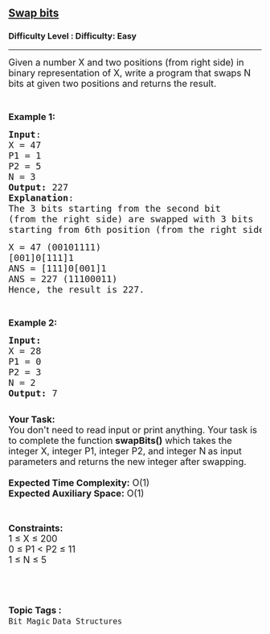 <h2><a href="https://www.geeksforgeeks.org/problems/swap-bits5726/1?page=1&status=unsolved&sortBy=accuracy">Swap bits</a></h2><h3>Difficulty Level : Difficulty: Easy</h3><hr><div class="problems_problem_content__Xm_eO"><p><span style="font-size: 18px;">Given a number X and two positions (from right side) in binary representation of X, write a program that swaps N bits at given two positions and returns the result.</span></p>
<p>&nbsp;</p>
<p><span style="font-size: 18px;"><strong>Example 1:</strong></span></p>
<pre><span style="font-size: 18px;"><strong>Input</strong>:
X = 47
P1 = 1
P2 = 5
N = 3
<strong>Output:</strong>&nbsp;227
<strong>Explanation</strong>:
The 3 bits starting from the second bit 
(from the right side) are swapped with 3 bits
starting from 6th position (from the right side) </span></pre>
<pre><span style="font-size: 18px;">X = 47 (</span><span style="font-size: 18px;">00101111)
[001]0[111]1
ANS = [111]0[001]1
ANS = 227 (</span><span style="font-size: 18px;">11100011)
Hence, the result is 227.  
</span></pre>
<p>&nbsp;</p>
<p><span style="font-size: 18px;"><strong>Example 2:</strong></span></p>
<pre><span style="font-size: 18px;"><strong>Input:</strong>
X = 28
P1 = 0
P2 = 3
N = 2
<strong>Output:&nbsp;</strong>7</span></pre>
<p><br><span style="font-size: 18px;"><strong>Your Task:&nbsp;&nbsp;</strong><br>You don't need to read input or print anything. Your task is to complete the function&nbsp;<strong>swapBits()</strong>&nbsp;which takes the integer X, integer P1, integer P2, and&nbsp;integer&nbsp;N<strong>&nbsp;</strong>as input parameters and returns the new integer after swapping.&nbsp;<br><br><strong>Expected Time Complexity:</strong> O(1)<br><strong>Expected Auxiliary Space:</strong> O(1)</span><br>&nbsp;</p>
<p><br><span style="font-size: 18px;"><strong>Constraints:</strong></span><br><span style="font-size: 18px;">1 ≤ X ≤ 200<br>0 ≤ P1 &lt; P2&nbsp;≤ 11<br>1 ≤ N ≤ 5</span><br><br>&nbsp;</p></div><br><p><span style=font-size:18px><strong>Topic Tags : </strong><br><code>Bit Magic</code>&nbsp;<code>Data Structures</code>&nbsp;